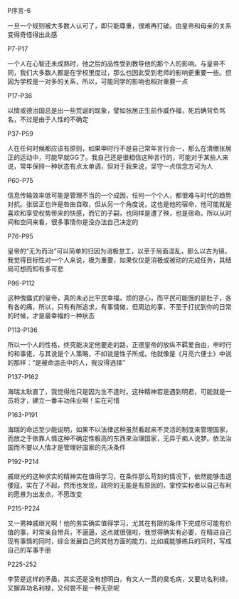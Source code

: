 
P序言-6

一旦一个规则被大多数人认可了，即只能尊重，很难再打破。由皇帝和母亲的关系变得奇怪得出此感

P7-P17

一个人在心智还未成熟时，他之后的品性受到教导他的那个人的影响。与皇帝不同，我们大多数人都是在学校里度过，那么也因此受到老师的影响更重要一些。但因为学校是一对多的关系，所以，可能同学的影响也相对重要一点

P17-P36

以情或德治国总是出一些荒诞的现象，譬如张居正生前作威作福，死后确背负骂名，不过是由于人性的不确定

P37-P59

人在任何时候都应该有原则，如果申时行不是自己常年言行合一，那么在清缴张居正的运动中，可能早就GG了。我自己还是很相信这种言行的，可能对于某些人来说，常年保持一种状态有点太单调，但对于我来说，坚守一点信念方可为人

P60-P75

信息传输效率低可能是管理不当的一个成因，任何一个个人，都很难与时代的趋势对抗。张居正也许是咎由自取，但从另一个角度说，这也是他的宿命，他可能就是喜欢和享受权势带来的快感，而它的子嗣，也同样是遭了殃，也是宿命。所以从时间和空间来看，很多事情你是没办法自己决定的

P76-P95

皇帝的“无为而治”可以简单的归因为消极怠工，以至于局面混乱，那么以古为镜，我觉得目标性对一个人来说，极为重要，如果仅仅是消极或被动的完成任务，其结局可想而知有多可悲

P96-P112

这种傀儡式的皇帝，真的未必比平民幸福，烦的是心，而平民可能饿的是肚子，各有各的痛，所以，只有有所追求，有事情做，但周边的事，不至于打扰到你的日常的时候，才是最幸福的一种状态

P113-P136

所以一个人的性格，终究能决定他要走的路，正德皇帝的放纵不羁爱自由，申时行的和事佬，与其说是个人策略，不如说是性子所成。他就像是《月亮六便士》中说的那样：“是被命运击中的人，我没得选择”

P137-P162

海瑞太耿直了，我觉得他只是因为生不逢时。这种精神若是遇到明君，可能就是一员将才，建立一番丰功伟业啊！实在可惜

P163-P191

海瑞的命运至少能说明，如果不以法律这种虽然看起来不灵活的制度来管理国家，而放之于依靠人情这种不确定性极高的东西来治理国家，无异于痴人说梦。依法治国而不要以人情才是管理好国家的先决条件

P192-P214

戚继光的这种求实的精神实在值得学习，在条件那么苛刻的情况下，依然能够击退倭寇，实在了不起，然而也发现，政府的无能是有原因的，掌控实权者以自己有利的愿景为出发点，不愿改变

P215-P224

又一男神戚继光啊！他的务实确实值得学习，尤其在有限的条件下完成尽可能有价值的事，时常亲自带兵，不逼逼，这点就很强啦，我觉得确实有必要，在精进自己现有事情的同时，综合发展自己的其他方面的能力，比如戚能够练兵的同时，写成自己的军事手册

P225-252

李贽是这样的矛盾，其实还是没有想明白，有文人一贯的臭毛病，又要功名利禄，又摒弃功名利禄，又何尝不是一种无奈呢